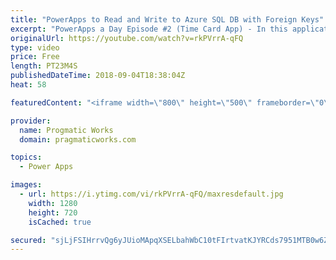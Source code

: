 ```yaml
---
title: "PowerApps to Read and Write to Azure SQL DB with Foreign Keys"
excerpt: "PowerApps a Day Episode #2 (Time Card App) - In this application example, we're going to start building a time card application using PowerApps and Azure SQL DB. You'll learn how to build If..Then statements and use the Filter Statement.  You'll also see how to deal with database referential integrity"
originalUrl: https://youtube.com/watch?v=rkPVrrA-qFQ
type: video
price: Free
length: PT23M4S
publishedDateTime: 2018-09-04T18:38:04Z
heat: 58

featuredContent: "<iframe width=\"800\" height=\"500\" frameborder=\"0\" src=\"https://www.youtube.com/embed/rkPVrrA-qFQ\" allow=\"accelerometer; autoplay; encrypted-media; gyroscope; picture-in-picture\" allowfullscreen></iframe>"

provider:
  name: Progmatic Works
  domain: pragmaticworks.com

topics:
  - Power Apps

images:
  - url: https://i.ytimg.com/vi/rkPVrrA-qFQ/maxresdefault.jpg
    width: 1280
    height: 720
    isCached: true

secured: "sjLjFSIHrrvQg6yJUioMApqXSELbahWbC10tFIrtvatKJYRCds7951MTB0w6Z5u9DB5vM22f6veL3H7oP4A2SEf4XTP7nVhOmozWl76u/ayJAWQBjvf5WiDhdQhEs8jqeQ9Xt93vZRBTK0O9BEaJu7QIGfGV0QB1HJWQsXAsja0wlDRhLuViVYAdUfcEilLJad3/KgIk7Z5V/Zreq/+yUERXZnYmP1/MEcSdqKF/7tkcoHMCwx0D1TIgIw46vqds8sDDgcno0goVZFQvK75d+20cf8mY+YlI/rf0HlWdsOuWdsFHMP15k4ygGdIr8qyXm90/W9dkhO68l1D6ZP+/h3KJDkBj92OiYdJjINsXhJEpzWA/MXlRn2b8Z6PQOfpr/Nu/xOmopWP3HFb/vmW5pfxblpR36fsIqws2EqF4VFE=;TfIMw8Ve2poLQbl5vUWleQ=="
---
```


